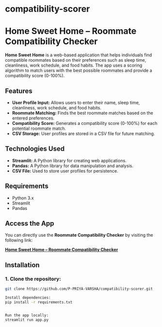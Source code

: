 # compatibility-scorer
# Home Sweet Home – Roommate Compatibility Checker

**Home Sweet Home** is a web-based application that helps individuals find compatible roommates based on their preferences such as sleep time, cleanliness, work schedule, and food habits. The app uses a scoring algorithm to match users with the best possible roommates and provide a compatibility score (0-100%).

## Features
- **User Profile Input:** Allows users to enter their name, sleep time, cleanliness, work schedule, and food habits.
- **Roommate Matching:** Finds the best roommate matches based on the entered preferences.
- **Compatibility Score:** Generates a compatibility score (0-100%) for each potential roommate match.
- **CSV Storage:** User profiles are stored in a CSV file for future matching.
  
## Technologies Used
- **Streamlit:** A Python library for creating web applications.
- **Pandas:** A Python library for data manipulation and analysis.
- **CSV File:** Used to store user profiles for persistence.
  
## Requirements
- Python 3.x
- Streamlit
- Pandas

## Access the App
You can directly use the **Roommate Compatibility Checker** by visiting the following link:

[**Home Sweet Home – Roommate Compatibility Checker**](https://compatibility-scorer-edhqua4ztd2zuycxc4mjex.streamlit.app/)


## Installation

### 1. Clone the repository:
```bash
git clone https://github.com/P-PRIYA-VARSHA/compatibility-scorer.git

Install dependencies:
pip install -r requirements.txt


Run the app locally:
streamlit run app.py
